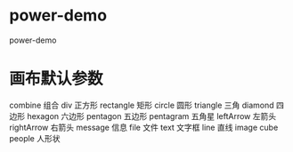 # power-demo
power-demo

# 画布默认参数
combine 组合
div 正方形
rectangle 矩形
circle 圆形
triangle 三角
diamond 四边形
hexagon 六边形
pentagon 五边形
pentagram 五角星
leftArrow 左箭头
rightArrow 右箭头
message 信息
file 文件
text 文字框
line 直线
image
cube
people 人形状